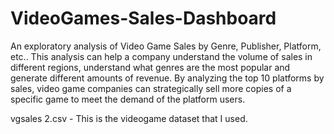 # VideoGames-Sales-Dashboard
An exploratory analysis of Video Game Sales by Genre, Publisher, Platform, etc..
This analysis can help a company understand the volume of sales in different regions, understand what genres are the most popular and generate different amounts of revenue.
By analyzing the top 10 platforms by sales, video game companies can strategically sell more copies of a specific game to meet the demand of the platform users. 


vgsales 2.csv - This is the videogame dataset that I used.
